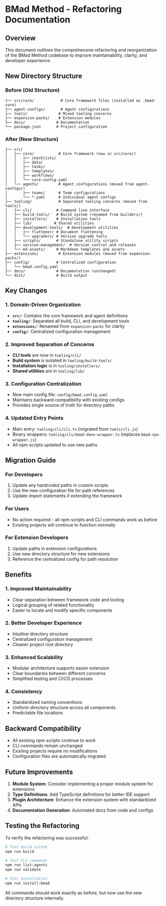# BMad Method - Refactoring Documentation

## Overview

This document outlines the comprehensive refactoring and reorganization of the BMad Method codebase to improve maintainability, clarity, and developer experience.

## New Directory Structure

### Before (Old Structure)

```
├── src/core/            # Core framework files (installed as .bmad-core)
├── agent-configs/       # Agent configurations
├── tools/              # Mixed tooling concerns
├── expansion-packs/    # Extension modules
├── docs/              # Documentation
└── package.json       # Project configuration
```

### After (New Structure)

```
├── src/
│   ├── core/           # Core framework (now in src/core/)
│   │   ├── checklists/
│   │   ├── data/
│   │   ├── tasks/
│   │   ├── templates/
│   │   ├── workflows/
│   │   └── core-config.yaml
│   └── agents/         # Agent configurations (moved from agent-configs/)
│       ├── teams/      # Team configurations
│       └── *.yaml      # Individual agent configs
├── tooling/            # Separated tooling concerns (moved from tools/)
│   ├── cli/           # Command line interface
│   ├── build-tools/   # Build system (renamed from builders/)
│   ├── installers/    # Installation tools
│   ├── lib/          # Shared utilities
│   ├── development-tools/  # Development utilities
│   │   ├── flattener/ # Document flattening
│   │   └── upgraders/ # Version upgrade tools
│   ├── scripts/       # Standalone utility scripts
│   ├── version-management/  # Version control and releases
│   └── md-assets/     # Markdown templates and assets
├── extensions/         # Extension modules (moved from expansion-packs/)
├── config/            # Centralized configuration
│   └── bmad.config.yaml
├── docs/              # Documentation (unchanged)
└── dist/              # Build output
```

## Key Changes

### 1. Domain-Driven Organization

- **`src/`**: Contains the core framework and agent definitions
- **`tooling/`**: Separated all build, CLI, and development tools
- **`extensions/`**: Renamed from `expansion-packs` for clarity
- **`config/`**: Centralized configuration management

### 2. Improved Separation of Concerns

- **CLI tools** are now in `tooling/cli/`
- **Build system** is isolated in `tooling/build-tools/`
- **Installation logic** is in `tooling/installers/`
- **Shared utilities** are in `tooling/lib/`

### 3. Configuration Centralization

- New main config file: `config/bmad.config.yaml`
- Maintains backward compatibility with existing configs
- Provides single source of truth for directory paths

### 4. Updated Entry Points

- Main entry: `tooling/cli/cli.ts` (migrated from `tools/cli.js`)
- Binary wrappers: `tooling/cli/bmad-deno-wrapper.ts` (replaces `bmad-npx-wrapper.js`)
- All npm scripts updated to use new paths

## Migration Guide

### For Developers

1. Update any hardcoded paths in custom scripts
2. Use the new configuration file for path references
3. Update import statements if extending the framework

### For Users

- No action required - all npm scripts and CLI commands work as before
- Existing projects will continue to function normally

### For Extension Developers

1. Update paths in extension configurations
2. Use new directory structure for new extensions
3. Reference the centralized config for path resolution

## Benefits

### 1. Improved Maintainability

- Clear separation between framework code and tooling
- Logical grouping of related functionality
- Easier to locate and modify specific components

### 2. Better Developer Experience

- Intuitive directory structure
- Centralized configuration management
- Cleaner project root directory

### 3. Enhanced Scalability

- Modular architecture supports easier extension
- Clear boundaries between different concerns
- Simplified testing and CI/CD processes

### 4. Consistency

- Standardized naming conventions
- Uniform directory structure across all components
- Predictable file locations

## Backward Compatibility

- All existing npm scripts continue to work
- CLI commands remain unchanged
- Existing projects require no modifications
- Configuration files are automatically migrated

## Future Improvements

1. **Module System**: Consider implementing a proper module system for extensions
2. **Type Definitions**: Add TypeScript definitions for better IDE support
3. **Plugin Architecture**: Enhance the extension system with standardized APIs
4. **Documentation Generation**: Automated docs from code and configs

## Testing the Refactoring

To verify the refactoring was successful:

```bash
# Test build system
npm run build

# Test CLI commands
npm run list:agents
npm run validate

# Test installation
npm run install:bmad
```

All commands should work exactly as before, but now use the new directory structure internally.

